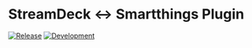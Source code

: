 # StreamDeck <-> Smartthings Plugin
[![Release](https://github.com/parithon/SD-SmartThings/actions/workflows/main.yaml/badge.svg)](https://github.com/parithon/SD-SmartThings/actions/workflows/main.yaml)
[![Development](https://github.com/parithon/SD-SmartThings/actions/workflows/dev.yaml/badge.svg)](https://github.com/parithon/SD-SmartThings/actions/workflows/dev.yaml)
